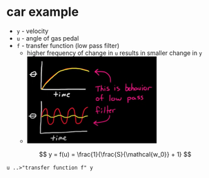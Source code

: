 # car example
- `y` - velocity
- `u` - angle of gas pedal
- `f` - transfer function (low pass filter)
  - higher frequency of change in `u` results in smaller change in `y`
  - <img src="./lowpass.png" width = 300>
$$ y = f(u) = \frac{1}{\frac{S}{\mathcal{w_0}} + 1} $$ 
```plantuml
u ..>"transfer function f" y
```